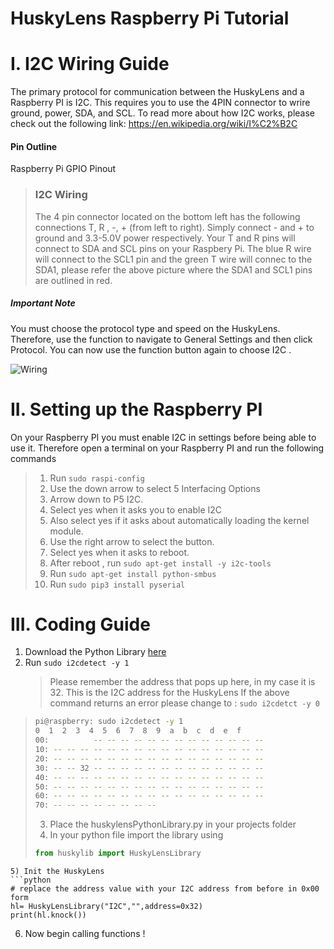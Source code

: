 
# HuskyLens Raspberry Pi Tutorial


# I. I2C Wiring Guide 

The primary protocol for communication between the HuskyLens and a Raspberry PI is I2C. This requires you to use the 4PIN connector to wrire ground, power, SDA, and SCL. To read more about how I2C works, please check out the following link:  https://en.wikipedia.org/wiki/I%C2%B2C

#### Pin Outline

<a herf="https://pinout.xyz/pinout/i2c"> Raspberry Pi GPIO Pinout </a> 

> ### I2C Wiring
>
> The 4 pin connector located on the bottom left has the following connections T, R , -, + (from left to right). Simply connect - and + to ground and 3.3-5.0V power respectively. Your T and R pins will connect to SDA and SCL pins on your Raspbery Pi. The blue R wire will connect to the SCL1 pin and the green T wire will connec to the SDA1, please refer the above picture where the SDA1 and SCL1 pins are outlined in red. 

##### Important Note

You must choose the protocol type and speed on the HuskyLens. Therefore, use the function to navigate to General Settings and then click Protocol. You can now use the function button again to choose I2C .

![Wiring](https://i.ibb.co/YydCcV4/101583380990-pic.jpg)

# II. Setting up the Raspberry PI 

On your Raspberry PI you must enable I2C in settings before being able to use it. Therefore open a terminal on your Raspberry PI and run the following commands

> 1) Run ```sudo raspi-config```
> 2) Use the down arrow to select 5 Interfacing Options
> 3) Arrow down to P5 I2C.
> 4) Select yes when it asks you to enable I2C
> 5) Also select yes if it asks about automatically loading the kernel module.
> 6) Use the right arrow to select the <Finish> button.
> 7) Select yes when it asks to reboot.
> 8) After reboot , run ```sudo apt-get install -y i2c-tools```
> 9) Run ```sudo apt-get install python-smbus```
> 10) Run ```sudo pip3 install pyserial```

# III. Coding Guide 

1) Download the Python Library <a href="/">here</a>
2) Run ```sudo i2cdetect -y 1``` 
    > Please remember the address that pops up here, in my case it is 32. This is the I2C address for the HuskyLens
    If the above command returns an error please change to : ```sudo i2cdetct -y 0```

>```sh
>pi@raspberry: sudo i2cdetect -y 1
>0  1  2  3  4  5  6  7  8  9  a  b  c  d  e  f
>00:          -- -- -- -- -- -- -- -- -- -- -- -- --
>10: -- -- -- -- -- -- -- -- -- -- -- -- -- -- -- --
>20: -- -- -- -- -- -- -- -- -- -- -- -- -- -- -- --
>30: -- -- 32 -- -- -- -- -- -- -- -- -- -- -- -- --
>40: -- -- -- -- -- -- -- -- -- -- -- -- -- -- -- --
>50: -- -- -- -- -- -- -- -- -- -- -- -- -- -- -- --
>60: -- -- -- -- -- -- -- -- -- -- -- -- -- -- -- --
>70: -- -- -- -- -- -- -- --
>```
>
> 3) Place the huskylensPythonLibrary.py in your projects folder
> 4) In your python file import the library using
>
>```python 
> from huskylib import HuskyLensLibrary
>```

 ```
 5) Init the HuskyLens 
 ```python
 # replace the address value with your I2C address from before in 0x00 form
 hl= HuskyLensLibrary("I2C","",address=0x32)
 print(hl.knock())
 ```

6) Now begin calling functions !
